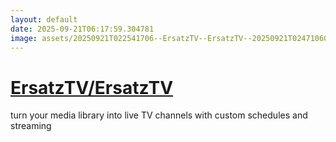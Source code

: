 ```yaml
---
layout: default
date: 2025-09-21T06:17:59.304781
image: assets/20250921T022541706--ErsatzTV--ErsatzTV--20250921T024710603--cropped.png
---
```


# [ErsatzTV/ErsatzTV](https://github.com/ErsatzTV/ErsatzTV)

turn your media library into live TV channels with custom schedules and streaming
